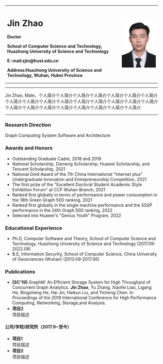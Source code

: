 <div>
<table border="0">
  <tr>
    <td width="75%">
      <h1>Jin Zhao</h1>
      <p><b>Doctor</b></p>
      <p><b>School of Computer Science and Technology, Huazhong University of Science and Technology</b></p>
      <p><b>E-mail:zjin@hust.edu.cn</b></p>
      <p><b>Address:Huazhong University of Science and Technology, Wuhan, Hubei Province</b></p>
    </td>
    <td width="25%">
      <img src="/zhaojin.jpg" width="100%">
    </td>
  </tr>
</table>
</div>

---

Jin Zhao, Male，个人简介个人简介个人简介个人简介个人简介个人简介个人简介个人简介个人简介个人简介个人简介个人简介个人简介个人简介个人简介个人简介个人简介个人简介个人简介个人简介个人简介个人简介个人简介个人简介

---

### Research Direction
Graph Computing System Software and Architecture

### Awards and Honors
- Outstanding Graduate Cadre, 2018 and 2019
- National Scholarship, Dameng Scholarship, Huawei Scholarship, and Tencent Scholarship, 2021
- National Gold Award of the 7th China International "Internet plus" Undergraduate Innovation and Entrepreneurship Competition, 2021
- The first prize of the "Excellent Doctoral Student Academic Style Exhibition Forum" at CCF Wuhan Branch, 2021
- Ranked first globally in terms of performance and power consumption in the 18th Green Graph 500 ranking, 2021
- Ranked first globally in the single machine performance and the SSSP performance in the 24th Graph 500 ranking, 2022
- Selected into Huawei's "Genius Youth" Program, 2022

### Educational Experience
- Ph.D, Computer Software and Theory, School of Computer Science and Technology, Huazhong University of Science and Technology (2017.09-2022.08)
- B.E, Information Security, School of Computer Science, China University of Geosciences (Wuhan) (2013.09-2017.06)

### Publications
- **[SC'19]**  GraphM: An Efficient Storage System for High Throughput of Concurrent Graph Analytics. **Jin Zhao**, Yu Zhang, Xiaofei Liao, Ligang He, Bingsheng He, Hai Jin, Haikun Liu, and Yicheng Chen. In Proceedings of the 2019 International Conference for High Performance Computing, Networking, Storage,and Analysis.
- **项目2**  
项目描述

#### 公司/学校/研究所（2017.9~至今）
- **项目1**  
项目描述
- **项目2**  
项目描述
